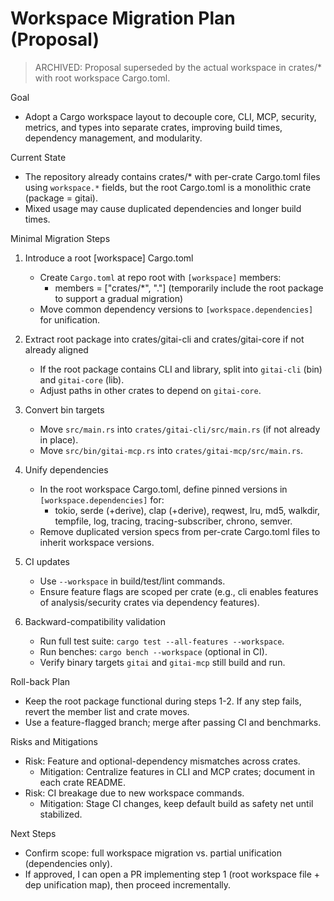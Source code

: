 # Workspace Migration Plan (Proposal)

> ARCHIVED: Proposal superseded by the actual workspace in crates/* with root workspace Cargo.toml.

Goal
- Adopt a Cargo workspace layout to decouple core, CLI, MCP, security, metrics, and types into separate crates, improving build times, dependency management, and modularity.

Current State
- The repository already contains crates/* with per-crate Cargo.toml files using `workspace.*` fields, but the root Cargo.toml is a monolithic crate (package = gitai).
- Mixed usage may cause duplicated dependencies and longer build times.

Minimal Migration Steps
1) Introduce a root [workspace] Cargo.toml
   - Create `Cargo.toml` at repo root with `[workspace]` members:
     - members = ["crates/*", "."] (temporarily include the root package to support a gradual migration)
   - Move common dependency versions to `[workspace.dependencies]` for unification.

2) Extract root package into crates/gitai-cli and crates/gitai-core if not already aligned
   - If the root package contains CLI and library, split into `gitai-cli` (bin) and `gitai-core` (lib).
   - Adjust paths in other crates to depend on `gitai-core`.

3) Convert bin targets
   - Move `src/main.rs` into `crates/gitai-cli/src/main.rs` (if not already in place).
   - Move `src/bin/gitai-mcp.rs` into `crates/gitai-mcp/src/main.rs`.

4) Unify dependencies
   - In the root workspace Cargo.toml, define pinned versions in `[workspace.dependencies]` for:
     - tokio, serde (+derive), clap (+derive), reqwest, lru, md5, walkdir, tempfile, log, tracing, tracing-subscriber, chrono, semver.
   - Remove duplicated version specs from per-crate Cargo.toml files to inherit workspace versions.

5) CI updates
   - Use `--workspace` in build/test/lint commands.
   - Ensure feature flags are scoped per crate (e.g., cli enables features of analysis/security crates via dependency features).

6) Backward-compatibility validation
   - Run full test suite: `cargo test --all-features --workspace`.
   - Run benches: `cargo bench --workspace` (optional in CI).
   - Verify binary targets `gitai` and `gitai-mcp` still build and run.

Roll-back Plan
- Keep the root package functional during steps 1-2. If any step fails, revert the member list and crate moves.
- Use a feature-flagged branch; merge after passing CI and benchmarks.

Risks and Mitigations
- Risk: Feature and optional-dependency mismatches across crates.
  - Mitigation: Centralize features in CLI and MCP crates; document in each crate README.
- Risk: CI breakage due to new workspace commands.
  - Mitigation: Stage CI changes, keep default build as safety net until stabilized.

Next Steps
- Confirm scope: full workspace migration vs. partial unification (dependencies only).
- If approved, I can open a PR implementing step 1 (root workspace file + dep unification map), then proceed incrementally.


